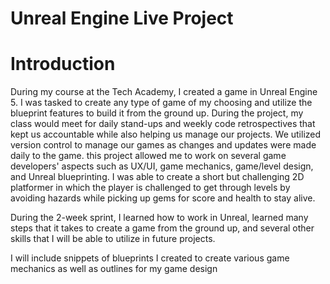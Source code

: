 # Unreal Engine Live Project

# Introduction
  During my course at the Tech Academy, I created a game in Unreal Engine 5. I was tasked to create any type of game of my choosing and utilize the blueprint features to build it from the ground up. During the project, my class would meet for daily stand-ups and weekly code retrospectives that kept us accountable while also helping us manage our projects. We utilized version control to manage our games as changes and updates were made daily to the game. this project allowed me to work on several game developers' aspects such as UX/UI, game mechanics, game/level design, and Unreal blueprinting. I was able to create a short but challenging 2D platformer in which the player is challenged to get through levels by avoiding hazards while picking up gems for score and health to stay alive.

  During the 2-week sprint, I learned how to work in Unreal, learned many steps that it takes to create a game from the ground up, and several other skills that I will be able to utilize in future projects.

  I will include snippets of blueprints I created to create various game mechanics as well as outlines for my game design 




